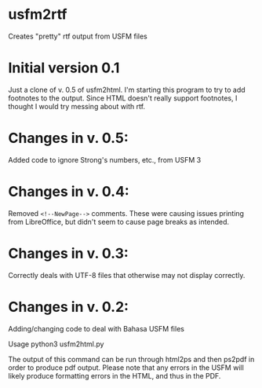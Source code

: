 # usfm2rtf
Creates "pretty" rtf output from USFM files

# Initial version 0.1
   Just a clone of v. 0.5 of usfm2html. I'm starting this program to try to add footnotes to the output. Since HTML doesn't 
   really support footnotes, I thought I would try messing about with rtf.

# Changes in v. 0.5:
   Added code to ignore Strong's numbers, etc., from USFM 3

# Changes in v. 0.4:
   Removed `<!--NewPage-->` comments. These were causing issues printing from LibreOffice,
   but didn't seem to cause page breaks as intended.

# Changes in v. 0.3:
   Correctly deals with UTF-8 files that otherwise may not display correctly.

# Changes in v. 0.2:
   Adding/changing code to deal with Bahasa USFM files

  Usage python3 usfm2html.py <path to USFM file>

 The output of this command can be run through html2ps and then ps2pdf in order to produce pdf output.
 Please note that any errors in the USFM will likely produce formatting errors in the HTML, and thus in the PDF.
